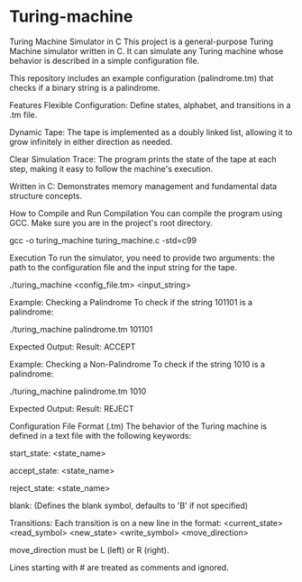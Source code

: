 # Turing-machine
Turing Machine Simulator in C
This project is a general-purpose Turing Machine simulator written in C. It can simulate any Turing machine whose behavior is described in a simple configuration file.

This repository includes an example configuration (palindrome.tm) that checks if a binary string is a palindrome.

Features
Flexible Configuration: Define states, alphabet, and transitions in a .tm file.

Dynamic Tape: The tape is implemented as a doubly linked list, allowing it to grow infinitely in either direction as needed.

Clear Simulation Trace: The program prints the state of the tape at each step, making it easy to follow the machine's execution.

Written in C: Demonstrates memory management and fundamental data structure concepts.

How to Compile and Run
Compilation
You can compile the program using GCC. Make sure you are in the project's root directory.

gcc -o turing_machine turing_machine.c -std=c99

Execution
To run the simulator, you need to provide two arguments: the path to the configuration file and the input string for the tape.

./turing_machine <config_file.tm> <input_string>

Example: Checking a Palindrome
To check if the string 101101 is a palindrome:

./turing_machine palindrome.tm 101101

Expected Output: Result: ACCEPT

Example: Checking a Non-Palindrome
To check if the string 1010 is a palindrome:

./turing_machine palindrome.tm 1010

Expected Output: Result: REJECT

Configuration File Format (.tm)
The behavior of the Turing machine is defined in a text file with the following keywords:

start_state: <state_name>

accept_state: <state_name>

reject_state: <state_name>

blank: <char> (Defines the blank symbol, defaults to 'B' if not specified)

Transitions: Each transition is on a new line in the format:
<current_state> <read_symbol> <new_state> <write_symbol> <move_direction>

move_direction must be L (left) or R (right).

Lines starting with # are treated as comments and ignored.
